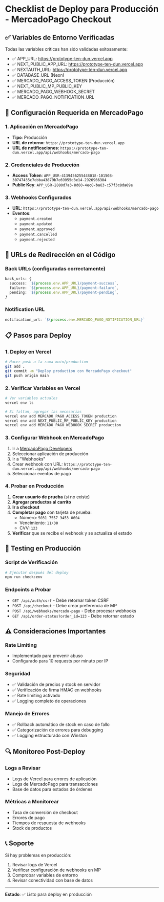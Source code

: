 # Checklist de Deploy para Producción - MercadoPago Checkout

## ✅ Variables de Entorno Verificadas
Todas las variables críticas han sido validadas exitosamente:
- ✅ APP_URL: https://prototype-ten-dun.vercel.app
- ✅ NEXT_PUBLIC_APP_URL: https://prototype-ten-dun.vercel.app
- ✅ NEXTAUTH_URL: https://prototype-ten-dun.vercel.app
- ✅ DATABASE_URL (Neon)
- ✅ MERCADO_PAGO_ACCESS_TOKEN (Producción)
- ✅ NEXT_PUBLIC_MP_PUBLIC_KEY
- ✅ MERCADO_PAGO_WEBHOOK_SECRET
- ✅ MERCADO_PAGO_NOTIFICATION_URL

## 🔧 Configuración Requerida en MercadoPago

### 1. Aplicación en MercadoPago
- **Tipo**: Producción
- **URL de retorno**: `https://prototype-ten-dun.vercel.app`
- **URL de notificaciones**: `https://prototype-ten-dun.vercel.app/api/webhooks/mercado-pago`

### 2. Credenciales de Producción
- **Access Token**: `APP_USR-4139456255448018-101508-30747435c7ebba43879b7e69055d3e14-2926966384`
- **Public Key**: `APP_USR-2880d7a3-8d60-4ec8-ba83-c57f3c8da89e`

### 3. Webhooks Configurados
- **URL**: `https://prototype-ten-dun.vercel.app/api/webhooks/mercado-pago`
- **Eventos**:
  - `payment.created`
  - `payment.updated`
  - `payment.approved`
  - `payment.cancelled`
  - `payment.rejected`

## 🚀 URLs de Redirección en el Código

### Back URLs (configuradas correctamente)
```typescript
back_urls: {
  success: `${process.env.APP_URL}/payment-success`,
  failure: `${process.env.APP_URL}/payment-failure`,
  pending: `${process.env.APP_URL}/payment-pending`,
}
```

### Notification URL
```typescript
notification_url: `${process.env.MERCADO_PAGO_NOTIFICATION_URL}`
```

## 📋 Pasos para Deploy

### 1. Deploy en Vercel
```bash
# Hacer push a la rama main/production
git add .
git commit -m "Deploy production con MercadoPago checkout"
git push origin main
```

### 2. Verificar Variables en Vercel
```bash
# Ver variables actuales
vercel env ls

# Si faltan, agregar las necesarias
vercel env add MERCADO_PAGO_ACCESS_TOKEN production
vercel env add NEXT_PUBLIC_MP_PUBLIC_KEY production
vercel env add MERCADO_PAGO_WEBHOOK_SECRET production
```

### 3. Configurar Webhook en MercadoPago
1. Ir a [MercadoPago Developers](https://www.mercadopago.com.ar/developers/panel)
2. Seleccionar aplicación de producción
3. Ir a "Webhooks"
4. Crear webhook con URL: `https://prototype-ten-dun.vercel.app/api/webhooks/mercado-pago`
5. Seleccionar eventos de pago

### 4. Probar en Producción
1. **Crear usuario de prueba** (si no existe)
2. **Agregar productos al carrito**
3. **Ir a checkout**
4. **Completar pago** con tarjeta de prueba:
   - Número: `5031 7557 3453 0604`
   - Vencimiento: `11/30`
   - CVV: `123`
5. **Verificar** que se recibe el webhook y se actualiza el estado

## 🧪 Testing en Producción

### Script de Verificación
```bash
# Ejecutar después del deploy
npm run check:env
```

### Endpoints a Probar
- `GET /api/auth/csrf` - Debe retornar token CSRF
- `POST /api/checkout` - Debe crear preferencia de MP
- `POST /api/webhooks/mercado-pago` - Debe procesar webhooks
- `GET /api/order-status?order_id=123` - Debe retornar estado

## ⚠️ Consideraciones Importantes

### Rate Limiting
- Implementado para prevenir abuso
- Configurado para 10 requests por minuto por IP

### Seguridad
- ✅ Validación de precios y stock en servidor
- ✅ Verificación de firma HMAC en webhooks
- ✅ Rate limiting activado
- ✅ Logging completo de operaciones

### Manejo de Errores
- ✅ Rollback automático de stock en caso de fallo
- ✅ Categorización de errores para debugging
- ✅ Logging estructurado con Winston

## 🔍 Monitoreo Post-Deploy

### Logs a Revisar
- Logs de Vercel para errores de aplicación
- Logs de MercadoPago para transacciones
- Base de datos para estados de órdenes

### Métricas a Monitorear
- Tasa de conversión de checkout
- Errores de pago
- Tiempos de respuesta de webhooks
- Stock de productos

## 📞 Soporte

Si hay problemas en producción:
1. Revisar logs de Vercel
2. Verificar configuración de webhooks en MP
3. Comprobar variables de entorno
4. Revisar conectividad con base de datos

---
**Estado**: ✅ Listo para deploy en producción
